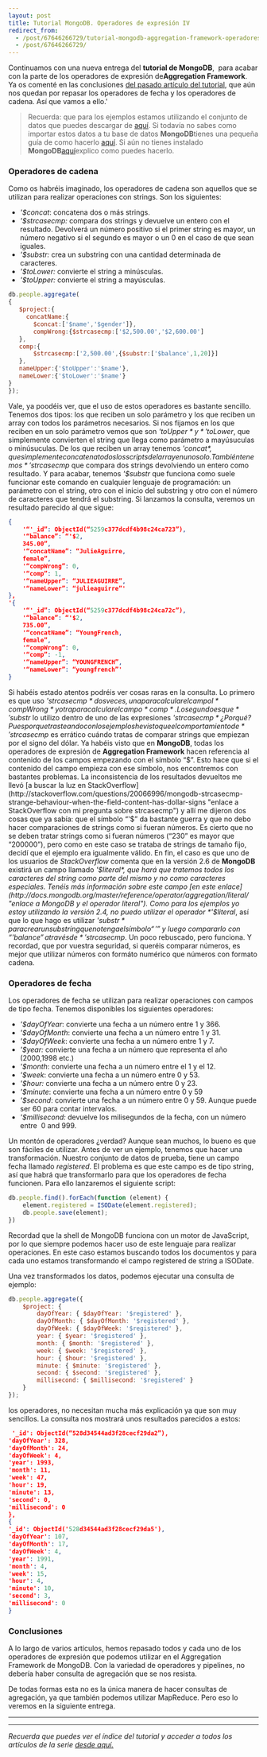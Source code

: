```yaml
---
layout: post
title: Tutorial MongoDB. Operadores de expresión IV
redirect_from:
  - /post/67646266729/tutorial-mongodb-aggregation-framework-operadores-iv.html
  - /post/67646266729/
---
```



Continuamos con una nueva entrega del **tutorial de MongoDB**,  para
acabar con la parte de los operadores de expresión de**Aggregation
Framework**.  Ya os comenté en las conclusiones [del pasado artículo del
tutorial](http://www.charlascylon.com/post/66954001864/tutorial-mongodb-operadores-expresion-iii "enlace a aggregation framework operadores III"),
que aún nos quedan por repasar los operadores de fecha y los operadores
de cadena. Así que vamos a ello.'

> Recuerda: que para los ejemplos estamos utilizando el conjunto de
> datos que puedes descargar de
> [aquí](https://skydrive.live.com/download?resid=1F8D7C58B1FC74AE%211168 "enlace a conjunto de datos de los ejemplos").
> Si todavía no sabes como importar estos datos a tu base de datos
> **MongoDB**tienes una pequeña guía de como hacerlo
> [aquí](http://www.charlascylon.com/post/61794340001/tutorial-mongodb-operaciones-de-consulta "enlace a entrada donde se explica el comando mongoimport").
> Si aún no tienes instalado
> **MongoDB**[aquí](http://www.charlascylon.com/post/61794337102/tutorial-mongodb-instalacion-y-configuracion "enlace a entrada de instalación de MongoDB")explico
> como puedes hacerlo.

### Operadores de cadena

Como os habréis imaginado, los operadores de cadena son aquellos que se
utilizan para realizar operaciones con strings. Son los siguientes:

-   *'$concat*: concatena dos o más strings.
-   *'$strcasecmp:* compara dos strings y devuelve un entero con el  resultado. Devolverá un número positivo si el primer string es mayor, un número negativo si el segundo es mayor o un 0 en el caso de que sean iguales.
-   *'$substr:* crea un substring con una cantidad determinada de caracteres.
-   *'$toLower:* convierte el string a minúsculas.
-   *'$toUpper:* convierte el string a mayúsculas.

```javascript
db.people.aggregate(
{
   $project:{
     concatName:{
       $concat:['$name','$gender']},
       compWrong:{$strcasecmp:['$2,500.00','$2,600.00']
   },        
   comp:{
       $strcasecmp:['2,500.00',{$substr:['$balance',1,20]}]
   }, 
   nameUpper:{'$toUpper':'$name'},
   nameLower:{'$toLower':'$name'}
}
});
```


Vale, ya poodéis ver, que el uso de estos operadores es bastante
sencillo. Tenemos dos tipos: los que reciben un solo parámetro y los que
reciben un array con todos los parámetros necesarios. Si nos fijamos en
los que reciben en un solo parámetro vemos que son *'$toUpper* y
*'$toLower*, que simplemente convierten el string que llega como
parámetro a mayúsuculas o minúsuculas. De los que reciben un array
tenemos *'$concat*, que simplemente concatena todos los scripts del
array en uno solo. También tenemos *'$strcasecmp* que compara dos
strings devolviendo un entero como resultado. Y para acabar, tenemos
*'$substr* que funciona como suele funcionar este comando en cualquier
lenguaje de programación: un parámetro con el string, otro con el inicio
del substring y otro con el número de caracteres que tendrá el
substring. Si lanzamos la consulta, veremos un resultado parecido al que
sigue:

```json
{
    '“'_id”: ObjectId(“5259c377dcdf4b98c24ca723”),
    '“balance”: “'$2,
    345.00”,
    '“concatName”: “JulieAguirre,
    female”,
    '“compWrong”: 0,
    '“comp”: 1,
    '“nameUpper”: “JULIEAGUIRRE”,
    '“nameLower”: “julieaguirre”'
},
'{
    '“'_id”: ObjectId(“5259c377dcdf4b98c24ca72c”),
    '“balance”: “'$2,
    735.00”,
    '“concatName”: “YoungFrench,
    female”,
    '“compWrong”: 0,
    '“comp”: -1,
    '“nameUpper”: “YOUNGFRENCH”,
    '“nameLower”: “youngfrench”'
}
```

Si habéis estado atentos podréis ver cosas raras en la consulta. Lo
primero es que uso *'$strcasecmp* dos veces, una para calcular el campol
*compWrong*y otra para calcular el campo *comp*. Lo segundo es que
*'$substr* lo utilizo dentro de uno de las expresiones
*'$strcasecmp* ¿Por qué? Pues porque trasteando con los ejemplos he visto
que el comportamiento de*'$strcasecmp* es errático cuándo tratas de
comparar strings que empiezan por el signo del dólar. Ya habéis visto
que en **MongoDB**, todas los operadores de expresión de **Aggregation
Framework** hacen referencia al contenido de los campos empezando con el
símbolo “$”. Esto hace que si el contenido del campo empieza con ese
símbolo, nos encontremos con bastantes problemas. La inconsistencia de
los resultados devueltos me llevó [a buscar la luz en
StackOverflow](http://stackoverflow.com/questions/20066996/mongodb-strcasecmp-strange-behaviour-when-the-field-content-has-dollar-signs "enlace a StackOverflow con mi pregunta sobre strcasecmp")
y allí me dijeron dos cosas que ya sabía: que el símbolo “'$” da
bastante guerra y que no debo hacer comparaciones de strings como si
fueran números. Es cierto que no se deben tratar strings como si fueran
números (“230” es mayor que “200000”), pero como en este caso se trataba
de strings de tamaño fijo, decidí que el ejemplo era igualmente válido.
En fin, el caso es que uno de los usuarios de *StackOverflow* comenta que
en la versión 2.6 de **MongoDB** existirá un campo llamado *'$literal*,
que hará que tratemos todos los caracteres del string como parte del
mismo y no como caracteres especiales. Tenéis más información sobre este
campo [en este
enlace](http://docs.mongodb.org/master/reference/operator/aggregation/literal/ "enlace a MongoDB y el operador literal").
Como para los ejemplos yo estoy utilizando la versión 2.4, no puedo
utilizar el operador *'$literal*, así que lo que hago es utilizar
*'$substr* para crear un substring que no tenga el símbolo “'$” y luego
compararlo con “'$balance” a través de *'$strcasecmp*. Un poco
rebuscado, pero funciona. Y recordad, que por vuestra seguridad, si
queréis comparar números, es mejor que utilizar números con formáto
numérico que números con formato cadena.

### Operadores de fecha

Los operadores de fecha se utilizan para realizar operaciones con campos
de tipo fecha. Tenemos disponibles los siguientes operadores:

-   *'$dayOfYear*: convierte una fecha a un número entre 1 y 366.
-   *'$dayOfMonth*: convierte una fecha a un número entre 1 y 31.
-   *'$dayOfWeek*: convierte una fecha a un número entre 1 y 7.
-   *'$year:* convierte una fecha a un número que representa el año (2000,1998 etc.)
-   *'$month*: convierte una fecha a un número entre el 1 y el 12.
-   *'$week*: convierte una fecha a un número entre 0 y 53.
-   *'$hour:* convierte una fecha a un número entre 0 y 23.
-   *'$minute*: convierte una fecha a un número entre 0 y 59
-   *'$second*: convierte una fecha a un número entre 0 y 59. Aunque puede ser 60 para contar intervalos.
-   *'$millisecond:* devuelve los milisegundos de la fecha, con un número entre  0 and 999.

Un montón de operadores ¿verdad? Aunque sean muchos, lo bueno es que son
fáciles de utilizar. Antes de ver un ejemplo, tenemos que hacer una
transformación. Nuestro conjunto de datos de prueba, tiene un campo
fecha llamado *registered*. El problema es que este campo es de tipo
string, así que habrá que transformarlo para que los operadores de fecha
funcionen. Para ello lanzaremos el siguiente script:

```javascript
db.people.find().forEach(function (element) {
    element.registered = ISODate(element.registered);
    db.people.save(element);
})
```

Recordad que la shell de MongoDB funciona con un motor de JavaScript,
por lo que siempre podemos hacer uso de este lenguaje para realizar
operaciones. En este caso estamos buscando todos los documentos y para
cada uno estamos transformando el campo registered de string a ISODate.

Una vez transformados los datos, podemos ejecutar una consulta de
ejemplo:

```javascript
db.people.aggregate({
    $project: {
        dayOfYear: { $dayOfYear: '$registered' },
        dayOfMonth: { $dayOfMonth: '$registered' },
        dayOfWeek: { $dayOfWeek: '$registered' },
        year: { $year: '$registered' },
        month: { $month: '$registered' },
        week: { $week: '$registered' },
        hour: { $hour: '$registered' },
        minute: { $minute: '$registered' },
        second: { $second: '$registered' },
        millisecond: { $millisecond: '$registered' }
    }
});
```

los operadores, no necesitan mucha más explicación ya que son muy
sencillos. La consulta nos mostrará unos resultados parecidos a estos:

```json
 '_id': ObjectId(“528d34544ad3f28cecf29da2”),
'dayOfYear': 328,
'dayOfMonth': 24,
'dayOfWeek': 4,
'year': 1993,
'month': 11,
'week': 47,
'hour': 19,
'minute': 13,
'second': 0,
'millisecond': 0
},
{
'_id': ObjectId('528d34544ad3f28cecf29da5'),
'dayOfYear': 107,
'dayOfMonth': 17,
'dayOfWeek': 4,
'year': 1991,
'month': 4,
'week': 15,
'hour': 4,
'minute': 10,
'second': 3,
'millisecond': 0
}
```

### Conclusiones

A lo largo de varios artículos, hemos repasado todos y cada uno de los
operadores de expresión que podemos utilizar en el Aggregation Framework
de MongoDB. Con la variedad de operadores y pipelines, no debería haber
consulta de agregación que se nos resista.

De todas formas esta no es la única manera de hacer consultas de
agregación, ya que también podemos utilizar MapReduce. Pero eso lo
veremos en la siguiente entrega.

* * * * *

* * * * *

*Recuerda que puedes ver el índice del tutorial y acceder a todos los
artículos de la serie [desde aquí.](http://charlascylon.com/tutorialmongo)*


